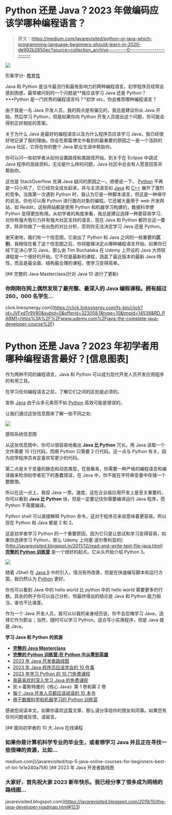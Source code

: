 # Python 还是 Java？2023 年做编码应该学哪种编程语言？

> 原文：<https://medium.com/javarevisited/python-or-java-which-programming-language-beginners-should-learn-in-2020-de992b2650ec?source=collection_archive---------0----------------------->

[![](img/a84136f0b1734451d350e6549ee4b592.png)](https://www.educative.io/collection/5663684521099264/5707702298738688?affiliate_id=5073518643380224)

形象学分- [教育性](https://www.educative.io/subscription?affiliate_id=5073518643380224)

Java 和 Python 是当今最流行和最有影响力的两种编程语言。初学程序员经常会感到困惑，最常被问到的一个问题是**我应该学习 Java 还是 Python？***Python 是一门优秀的编程语言吗？*初学 etc，你会推荐哪种编程语言？

由于我是一名 Java 开发人员，我的观点是有偏见的，我总是建议你从 Java 开始，然后学习 Python，但是如果你向 Python 开发人员提出这个问题，你可能会得到正好相反的答案。

关于为什么 Java 是最好的编程语言以及为什么程序员应该学习 Java，我已经很好地记录了我的理由。你会在那篇博文中看到的最重要的原因之一是一个活跃的 Java 社区，它将在你的整个 Java 职业生涯中帮助你。

你可以问一些初学者从如何设置路径和类路径开始，到关于在 Eclipse 中调试 Java 程序的高级资料，无论是什么样的问题，Java 社区中总会有人愿意回答并帮助你。

这也是 StackOverflow 充满 Java 疑问的原因之一。顺便说一下， [Python](http://www.java67.com/2018/02/5-free-python-online-courses-for-beginners.html) 不再是一只小鸡了，它已经完全成长起来，并与主流语言如 [Java](https://javarevisited.blogspot.sg/2017/11/top-5-free-java-courses-for-beginners.html#axzz4zuIICRs9) 和 [C++](http://www.java67.com/2018/02/5-free-cpp-courses-to-learn-programming.html) 展开了激烈的竞争。当我第一次遇到 Python 时，我认为它是一种脚本语言，但这是一种保守的说法。你也可以用 Python 进行面向对象的编程。它还被大量用于 web 开发网站，如 Reddit，这些网站都是使用 Python 和机器学习构建的，数据科学使 Python 变得更加有用。从初学者的角度来看，我总是建议选择一种更容易学习、对你有强大吸引力并有强大社区支持的语言，现在 Java 和 Python 都符合这一要求，除非你做了一些出色的对比分析，否则你无法决定学习 Java 还是 Python。

谢天谢地，我们有一个信息图，它突出了 Python 和 Java 之间的一些重要的**区别**，我相信在看了这个信息图之后，你将能够决定从哪种编程语言开始。如果你已经下定决心学习 Java，那么由 Tim Buchalaka 在 Udemy 上开设的 Java 大师班课程是一个很好的开始。它不仅是最新的课程，涵盖了最近版本的最新 Java 特性，而且是最全面、结构最合理的课程，使学习变得简单。

[](https://click.linksynergy.com/fs-bin/click?id=JVFxdTr9V80&subid=0&offerid=323058.1&type=10&tmpid=14538&RD_PARM1=https%3A%2F%2Fwww.udemy.com%2Fjava-the-complete-java-developer-course%2F) [## 完整的 Java Masterclass(针对 Java 10 进行了更新)

### 你刚刚在网上偶然发现了最完整、最深入的 Java 编程课程。拥有超过 260，000 名学生…

click.linksynergy.com](https://click.linksynergy.com/fs-bin/click?id=JVFxdTr9V80&subid=0&offerid=323058.1&type=10&tmpid=14538&RD_PARM1=https%3A%2F%2Fwww.udemy.com%2Fjava-the-complete-java-developer-course%2F) 

# Python 还是 Java？2023 年初学者用哪种编程语言最好？[信息图表]

作为两种不同的编程语言，Java 和 Python 可以成为现代开发人员开发应用程序的有用工具。

在学习任何编程语言之前，了解它们之间的区别是必须的。

宣称 [Java](https://javarevisited.blogspot.com/2018/06/10-all-time-great-books-for-java.html) 由于众多元素而不如 [Python](http://javarevisited.blogspot.sg/2018/03/top-5-courses-to-learn-python-in-2018.html) 高效可能是错误的。

让我们通过这张信息图来了解一些不同之处:

[![](img/9ed1817e000c356ad7776dff864baa02.png)](https://javarevisited.blogspot.com/2018/06/java-vs-python-which-programming-language-to-learn-first.html)

感知系统信息图

从这张信息图中，你可以很容易地看出 **Java 比 Python** 冗长。用 Java 读取一个文件需要 10 行[代码，而用 Python 只需要 2 行代码。这一点与 Python 有关，因为初学程序员肯定喜欢写更少的代码。

第二点是关于变量的静态和动态类型，在我看来，你需要一种严格的编程语言和编译器来检测初学者犯下的愚蠢错误，在 Java 中，你不能在字符串变量中存储一个整数值。

所以在这一点上，我投 Java 一票。速度，这在企业级应用开发上是至关重要的，你可以看到 **Java 比 Python** 快，但是一定要记住你需要编译运行 Java 程序，而 Python 不需要编译。

Python shell 可以直接解释 Python 命令，这对于程序员来说意味着更容易。所以现在 Python 和 Java 都是 2 和 2。

这是初学者学习 Python 的一个重要原因，因为它只是让尝试和学习变得容易，如果你选择学习 Python，那么 Udemy 上何塞·波尔蒂利亚的](http://javarevisited.blogspot.in/2011/12/read-and-write-text-file-java.html) [**完整的 Python 训练营**](https://click.linksynergy.com/fs-bin/click?id=JVFxdTr9V80&subid=0&offerid=562016.1&type=10&tmpid=14537&RD_PARM1=https%3A%2F%2Fwww.udemy.com%2Fcomplete-python-bootcamp%2F%3FsiteID%3DJVFxdTr9V80-wwLMK40h6UPHzzd8dx.nSQ%2526LSNPUBID%3DJVFxdTr9V80) 是一个很好的起点。它从头开始介绍 Python 3。

[![](img/c0c546eb1c5d3e25f5eacd51a8d2bdfb.png)](https://click.linksynergy.com/fs-bin/click?id=JVFxdTr9V80&subid=0&offerid=562016.1&type=10&tmpid=14537&RD_PARM1=https%3A%2F%2Fwww.udemy.com%2Fcomplete-python-bootcamp%2F%3FsiteID%3DJVFxdTr9V80-wwLMK40h6UPHzzd8dx.nSQ%2526LSNPUBID%3DJVFxdTr9V80)

随着 JShell 在 [Java 9](http://www.java67.com/2018/01/top-10-java-9-tutorials-and-courses.html) 中的引入，情况有所改善，但是在快速编写脚本和运行方面，我仍然认为 [Python](/better-programming/top-5-courses-to-learn-python-in-2018-best-of-lot-26644a99e7ec) 更好。

你也可以看到 Java 中的 hello world 比 python 中的 hello world 需要更多的行数。其余的例子你可以自己分析，但最终得出的结论是 Java 和 Python 能力相当，谁也不比谁差。

作为一个 Java 开发人员，我可以以我的亲身经历说，你不会后悔学习 Java，选择它作为职业；当然，随时可以学习 Python，适合写小实用程序，但是 Java 就是 Java。

**学习 Java 和 Python 的资源**

*   [**完整的 Java Masterclass**](https://click.linksynergy.com/fs-bin/click?id=JVFxdTr9V80&subid=0&offerid=323058.1&type=10&tmpid=14538&RD_PARM1=https%3A%2F%2Fwww.udemy.com%2Fjava-the-complete-java-developer-course%2F)
*   [**完整的 Python 训练营:在 Python 中从零到英雄**](https://click.linksynergy.com/fs-bin/click?id=JVFxdTr9V80&subid=0&offerid=562016.1&type=10&tmpid=14537&RD_PARM1=https%3A%2F%2Fwww.udemy.com%2Fcomplete-python-bootcamp%2F%3FsiteID%3DJVFxdTr9V80-wwLMK40h6UPHzzd8dx.nSQ%2526LSNPUBID%3DJVFxdTr9V80)
*   [2023 年 Java 开发者路线图](https://javarevisited.blogspot.com/2019/10/the-java-developer-roadmap.html)
*   [2023 年 Java 程序员应该学会的 10 件事](https://javarevisited.blogspot.com/2017/12/10-things-java-programmers-should-learn.html#axzz5atl0BngO)
*   [2023 年学习 Python 的 10 门免费课程](https://javarevisited.blogspot.com/2018/12/10-free-python-courses-for-programmers.html)
*   [我最喜欢的深入学习 Java 的免费课程](/javarevisited/10-free-courses-to-learn-java-in-2019-22d1f33a3915)
*   凯·s·霍斯特曼的《核心 Java》第 1 卷和第 2 卷
*   [每个 Java 开发人员都应该阅读的 10 本书](https://javarevisited.blogspot.com/2018/06/10-all-time-great-books-for-java.html)
*   [用于数据科学和机器学习的 Python 训练营](https://click.linksynergy.com/fs-bin/click?id=JVFxdTr9V80&subid=0&offerid=562016.1&type=10&tmpid=14538&RD_PARM1=https%3A%2F%2Fwww.udemy.com%2Fpython-for-data-science-and-machine-learning-bootcamp%2F)

感谢您阅读本文。如果你喜欢这篇文章，那么请分享给你的朋友和同事。如果您有任何问题或反馈，请留言。

[](/javarevisited/top-5-java-online-courses-for-beginners-best-of-lot-1e1e240a758) [## 面向初学者的 10 大 Java 在线课程

### 如果你是计算机科学专业的毕业生，或者想学习 Java 并且正在寻找一些很棒的资源，比如…

medium.com](/javarevisited/top-5-java-online-courses-for-beginners-best-of-lot-1e1e240a758) [](https://javarevisited.blogspot.com/2019/10/the-java-developer-roadmap.html#123) [## 2023 年 Java 开发者路线图

### 大家好，首先祝大家 2023 新年快乐。我已经分享了很多成为网络的路线图…

javarevisited.blogspot.com](https://javarevisited.blogspot.com/2019/10/the-java-developer-roadmap.html#123)